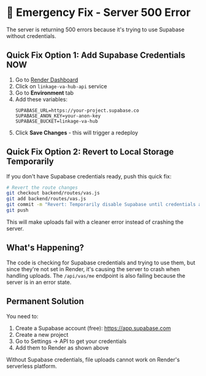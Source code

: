 # 🚨 Emergency Fix - Server 500 Error

The server is returning 500 errors because it's trying to use Supabase without credentials.

## Quick Fix Option 1: Add Supabase Credentials NOW

1. Go to [Render Dashboard](https://dashboard.render.com)
2. Click on `linkage-va-hub-api` service
3. Go to **Environment** tab
4. Add these variables:
   ```
   SUPABASE_URL=https://your-project.supabase.co
   SUPABASE_ANON_KEY=your-anon-key
   SUPABASE_BUCKET=linkage-va-hub
   ```
5. Click **Save Changes** - this will trigger a redeploy

## Quick Fix Option 2: Revert to Local Storage Temporarily

If you don't have Supabase credentials ready, push this quick fix:

```bash
# Revert the route changes
git checkout backend/routes/vas.js
git add backend/routes/vas.js
git commit -m "Revert: Temporarily disable Supabase until credentials are added"
git push
```

This will make uploads fail with a cleaner error instead of crashing the server.

## What's Happening?

The code is checking for Supabase credentials and trying to use them, but since they're not set in Render, it's causing the server to crash when handling uploads. The `/api/vas/me` endpoint is also failing because the server is in an error state.

## Permanent Solution

You need to:
1. Create a Supabase account (free): https://app.supabase.com
2. Create a new project
3. Go to Settings → API to get your credentials
4. Add them to Render as shown above

Without Supabase credentials, file uploads cannot work on Render's serverless platform.